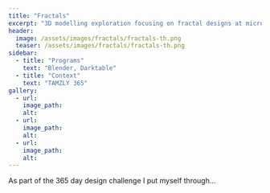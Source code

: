 ```yaml
---
title: "Fractals"
excerpt: "3D modelling exploration focusing on fractal designs at microscopic levels"
header:
  image: /assets/images/fractals/fractals-th.png
  teaser: /assets/images/fractals/fractals-th.png
sidebar:
  - title: "Programs"
    text: "Blender, Darktable"
  - title: "Context"
    text: "TAMZLY 365"
gallery:
  - url:
    image_path:
    alt:
  - url:
    image_path:
    alt:
  - url:
    image_path:
    alt:
---
```


As part of the 365 day design challenge I put myself through...